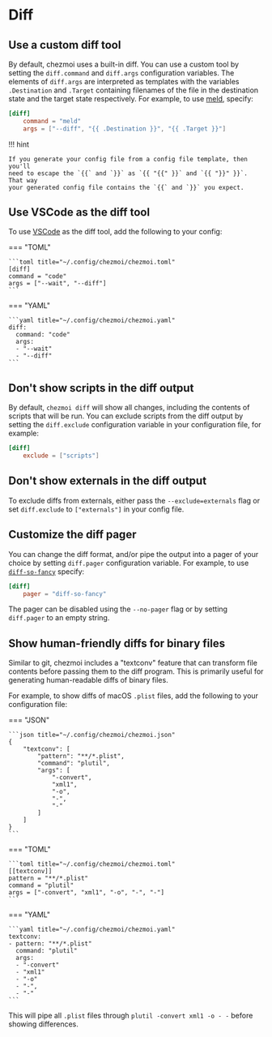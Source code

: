 # Diff

## Use a custom diff tool

By default, chezmoi uses a built-in diff. You can use a custom tool by setting
the `diff.command` and `diff.args` configuration variables. The elements of
`diff.args` are interpreted as templates with the variables `.Destination` and
`.Target` containing filenames of the file in the destination state and the
target state respectively. For example, to use [meld](https://meldmerge.org/),
specify:

```toml title="~/.config/chezmoi/chezmoi.toml"
[diff]
    command = "meld"
    args = ["--diff", "{{ .Destination }}", "{{ .Target }}"]
```

!!! hint

    If you generate your config file from a config file template, then you'll
    need to escape the `{{` and `}}` as `{{ "{{" }}` and `{{ "}}" }}`. That way
    your generated config file contains the `{{` and `}}` you expect.

## Use VSCode as the diff tool

To use [VSCode](https://code.visualstudio.com/) as the diff tool, add the
following to your config:

=== "TOML"

    ```toml title="~/.config/chezmoi/chezmoi.toml"
    [diff]
    command = "code"
    args = ["--wait", "--diff"]
    ```

=== "YAML"

    ```yaml title="~/.config/chezmoi/chezmoi.yaml"
    diff:
      command: "code"
      args:
      - "--wait"
      - "--diff"
    ```

## Don't show scripts in the diff output

By default, `chezmoi diff` will show all changes, including the contents of
scripts that will be run. You can exclude scripts from the diff output by
setting the `diff.exclude` configuration variable in your configuration file,
for example:

```toml title="~/.config/chezmoi/chezmoi.toml"
[diff]
    exclude = ["scripts"]
```

## Don't show externals in the diff output

To exclude diffs from externals, either pass the `--exclude=externals` flag or
set `diff.exclude` to `["externals"]` in your config file.

## Customize the diff pager

You can change the diff format, and/or pipe the output into a pager of your
choice by setting `diff.pager` configuration variable. For example, to use
[`diff-so-fancy`](https://github.com/so-fancy/diff-so-fancy) specify:

```toml title="~/.config/chezmoi/chezmoi.toml"
[diff]
    pager = "diff-so-fancy"
```

The pager can be disabled using the `--no-pager` flag or by setting `diff.pager`
to an empty string.

## Show human-friendly diffs for binary files

Similar to git, chezmoi includes a "textconv" feature that can transform file
contents before passing them to the diff program. This is primarily useful for
generating human-readable diffs of binary files.

For example, to show diffs of macOS `.plist` files, add the following to your
configuration file:

=== "JSON"

    ```json title="~/.config/chezmoi/chezmoi.json"
    {
        "textconv": [
            "pattern": "**/*.plist",
            "command": "plutil",
            "args": [
                "-convert",
                "xml1",
                "-o",
                "-",
                "-"
            ]
        ]
    }
    ```

=== "TOML"

    ```toml title="~/.config/chezmoi/chezmoi.toml"
    [[textconv]]
    pattern = "**/*.plist"
    command = "plutil"
    args = ["-convert", "xml1", "-o", "-", "-"]
    ```

=== "YAML"

    ```yaml title="~/.config/chezmoi/chezmoi.yaml"
    textconv:
    - pattern: "**/*.plist"
      command: "plutil"
      args:
      - "-convert"
      - "xml1"
      - "-o"
      - "-",
      - "-"
    ```

This will pipe all `.plist` files through `plutil -convert xml1 -o - -` before
showing differences.
